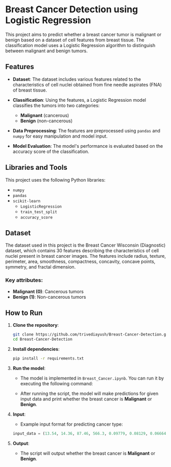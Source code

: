 # Breast Cancer Detection using Logistic Regression

This project aims to predict whether a breast cancer tumor is malignant or benign based on a dataset of cell features from breast tissue. The classification model uses a Logistic Regression algorithm to distinguish between malignant and benign tumors.

## Features
- **Dataset**: The dataset includes various features related to the characteristics of cell nuclei obtained from fine needle aspirates (FNA) of breast tissue.
- **Classification**: Using the features, a Logistic Regression model classifies the tumors into two categories:
  - **Malignant** (cancerous)
  - **Benign** (non-cancerous)
  
- **Data Preprocessing**: The features are preprocessed using `pandas` and `numpy` for easy manipulation and model input.

- **Model Evaluation**: The model's performance is evaluated based on the accuracy score of the classification.

## Libraries and Tools
This project uses the following Python libraries:
- `numpy`
- `pandas`
- `scikit-learn`
  - `LogisticRegression`
  - `train_test_split`
  - `accuracy_score`

## Dataset
The dataset used in this project is the Breast Cancer Wisconsin (Diagnostic) dataset, which contains 30 features describing the characteristics of cell nuclei present in breast cancer images. The features include radius, texture, perimeter, area, smoothness, compactness, concavity, concave points, symmetry, and fractal dimension.

### Key attributes:
- **Malignant (0)**: Cancerous tumors
- **Benign (1)**: Non-cancerous tumors

## How to Run

1. **Clone the repository**:
    ```bash
    git clone https://github.com/trivediayush/Breast-Cancer-Detection.git
    cd Breast-Cancer-Detection
    ```

2. **Install dependencies**:
    ```bash
    pip install -r requirements.txt
    ```

3. **Run the model**:
    - The model is implemented in `Breast_Cancer.ipynb`. You can run it by executing the following command:

    - After running the script, the model will make predictions for given input data and print whether the breast cancer is **Malignant** or **Benign**.

4. **Input**: 
    - Example input format for predicting cancer type:
    ```python
    input_data = (13.54, 14.36, 87.46, 566.3, 0.09779, 0.08129, 0.06664, 0.04781, 0.1885, 0.05766, 0.2699, 0.7886, 2.058, 23.56, 0.008462, 0.0146, 0.02387, 0.01315, 0.0198, 0.0023, 15.11, 19.26, 99.7, 711.2, 0.144, 0.1773, 0.239, 0.1288, 0.2977, 0.07259)
    ```

5. **Output**:
    - The script will output whether the breast cancer is **Malignant** or **Benign**.

